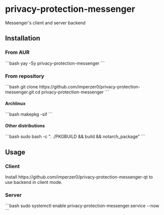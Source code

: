 # privacy-protection-messenger
Messenger's client and server backend

<h2>Installation</h2>

<h3>From AUR</h3>
```bash
yay -Sy privacy-protection-messenger
```

<h3>From repository</h3>
```bash
git clone https://github.com/imperzer0/privacy-protection-messenger.git
cd privacy-protection-messenger
```

<h4>Archlinux</h4>
```bash
makepkg -sif
```

<h4>Other distributions</h4>
```bash
sudo bash -c ". ./PKGBUILD && build && notarch_package"
```

<h2>Usage</h2>

<h3>Client</h3>
Install https://github.com/imperzer0/privacy-protection-messenger-qt to use backend in client mode.

<h3>Server</h3>
```bash
sudo systemctl enable privacy-protection-messenger.service --now
```
